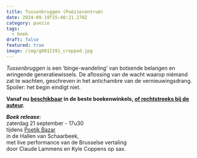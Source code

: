 ```yaml
---
title: Tussenbruggen (Poëziecentrum)
date: 2024-09-19T15:40:21.278Z
category: poezie
tags:
  - boek
draft: false
featured: true
image: /img/g0012191_cropped.jpg
---
```

*Tussenbruggen* is een ‘binge-wandeling’ van botsende belangen en wringende generatiewissels. De aflossing van de wacht waarop niémand zat te wachten, geschreven in het antichambre van de vernieuwingsdrang.\
Spoiler: het begin eindigt niet.

**V﻿anaf nu [beschikbaar](https://www.poeziecentrum.be/publicaties/tussenbruggen) in de beste boekenwinkels, [of rechtstreeks bij de auteur](https://7da247-4.myshopify.com/products/book).** 

***Boek release***:\
zaterdag 21 september - 17u30\
tijdens [Poetik Bazar](https://www.facebook.com/PoetikBazarBruxelles?__tn__=-]K-R)\
in de Hallen van Schaarbeek,\
met live performance van de Brusselse vertaling\
door Claude Lammens en Kyle Coppens op sax.